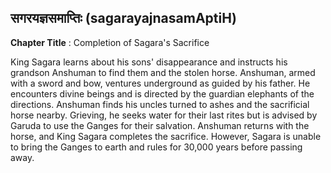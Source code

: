 ## सगरयज्ञसमाप्तिः (sagarayajnasamAptiH)
**Chapter Title** : Completion of Sagara's Sacrifice

King Sagara learns about his sons' disappearance and instructs his grandson Anshuman to find them and the stolen horse. Anshuman, armed with a sword and bow, ventures underground as guided by his father. He encounters divine beings and is directed by the guardian elephants of the directions. Anshuman finds his uncles turned to ashes and the sacrificial horse nearby. Grieving, he seeks water for their last rites but is advised by Garuda to use the Ganges for their salvation. Anshuman returns with the horse, and King Sagara completes the sacrifice. However, Sagara is unable to bring the Ganges to earth and rules for 30,000 years before passing away.